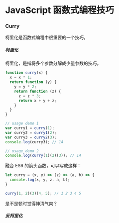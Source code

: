 # JavaScript 函数式编程技巧

### Curry

柯里化是函数式编程中很重要的一个技巧，

##### 柯里化

柯里化，是指将多个参数分解成少量参数的技巧。

```js
function curry(x) {
  x = x * 1;
  return function (y) {
    y = y * 2;
    return function (z) {
      z = z * 3;
      return x + y + z;
    }
  }
}

// usage demo 1
var curry1 = curry(1);
var curry2 = curry1(2);
var curry3 = curry2(3);
console.log(curry3); // 14

// usage demo 2
console.log(curry(1)(2)(3)); // 14

```

融合 ES6 的箭头函数，可以写成这样：
```js
let curry = (x, y) => (z) => (a, b) => {
  console.log(x, y, z, a, b);
}

curry(1, 2)(3)(4, 5); // 1 2 3 4 5
```
是不是顿时觉得神清气爽？


##### 反柯里化
